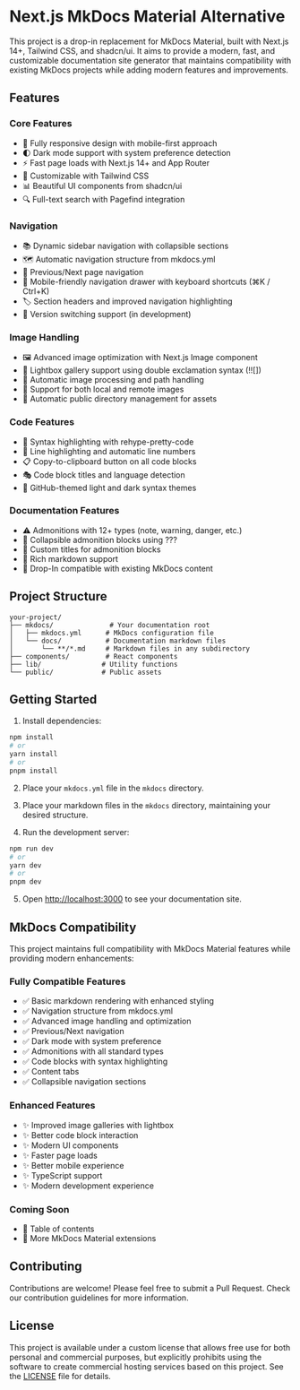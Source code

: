 # Next.js MkDocs Material Alternative

This project is a drop-in replacement for MkDocs Material, built with Next.js 14+, Tailwind CSS, and shadcn/ui. It aims to provide a modern, fast, and customizable documentation site generator that maintains compatibility with existing MkDocs projects while adding modern features and improvements.

## Features

### Core Features
- 📱 Fully responsive design with mobile-first approach
- 🌓 Dark mode support with system preference detection
- ⚡ Fast page loads with Next.js 14+ and App Router
- 🎨 Customizable with Tailwind CSS
- 📊 Beautiful UI components from shadcn/ui
- 🔍 Full-text search with Pagefind integration

### Navigation
- 📚 Dynamic sidebar navigation with collapsible sections
- 🗺️ Automatic navigation structure from mkdocs.yml
- 🔗 Previous/Next page navigation
- 📱 Mobile-friendly navigation drawer with keyboard shortcuts (⌘K / Ctrl+K)
- 🏷️ Section headers and improved navigation highlighting
- 🔄 Version switching support (in development)

### Image Handling
- 🖼️ Advanced image optimization with Next.js Image component
- 📸 Lightbox gallery support using double exclamation syntax (!![])
- 🎯 Automatic image processing and path handling
- 🔄 Support for both local and remote images
- 📁 Automatic public directory management for assets

### Code Features
- 🎨 Syntax highlighting with rehype-pretty-code
- 📝 Line highlighting and automatic line numbers
- 📋 Copy-to-clipboard button on all code blocks
- 🎭 Code block titles and language detection
- 🎯 GitHub-themed light and dark syntax themes

### Documentation Features
- ⚠️ Admonitions with 12+ types (note, warning, danger, etc.)
- 📑 Collapsible admonition blocks using ???
- 🔲 Custom titles for admonition blocks
- 📝 Rich markdown support
- 🎯 Drop-In compatible with existing MkDocs content

## Project Structure

```
your-project/
├── mkdocs/              # Your documentation root
│   ├── mkdocs.yml      # MkDocs configuration file
│   └── docs/           # Documentation markdown files
│       └── **/*.md     # Markdown files in any subdirectory
├── components/         # React components
├── lib/               # Utility functions
└── public/            # Public assets
```

## Getting Started

1. Install dependencies:

```bash
npm install
# or
yarn install
# or
pnpm install
```

2. Place your `mkdocs.yml` file in the `mkdocs` directory.

3. Place your markdown files in the `mkdocs` directory, maintaining your desired structure.

4. Run the development server:

```bash
npm run dev
# or
yarn dev
# or
pnpm dev
```

5. Open [http://localhost:3000](http://localhost:3000) to see your documentation site.

## MkDocs Compatibility

This project maintains full compatibility with MkDocs Material features while providing modern enhancements:

### Fully Compatible Features
- ✅ Basic markdown rendering with enhanced styling
- ✅ Navigation structure from mkdocs.yml
- ✅ Advanced image handling and optimization
- ✅ Previous/Next navigation
- ✅ Dark mode with system preference
- ✅ Admonitions with all standard types
- ✅ Code blocks with syntax highlighting
- ✅ Content tabs
- ✅ Collapsible navigation sections

### Enhanced Features
- ✨ Improved image galleries with lightbox
- ✨ Better code block interaction
- ✨ Modern UI components
- ✨ Faster page loads
- ✨ Better mobile experience
- ✨ TypeScript support
- ✨ Modern development experience

### Coming Soon
- 🔄 Table of contents
- 🔄 More MkDocs Material extensions

## Contributing

Contributions are welcome! Please feel free to submit a Pull Request. Check our contribution guidelines for more information.

## License

This project is available under a custom license that allows free use for both personal and commercial purposes, but explicitly prohibits using the software to create commercial hosting services based on this project. See the [LICENSE](LICENSE.md) file for details.
